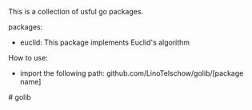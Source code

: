 This is a collection of usful go packages.

packages:
- euclid: This package implements Euclid's algorithm

How to use:
- import the following path: github.com/LinoTelschow/golib/[package name]


#   g o l i b  
 
